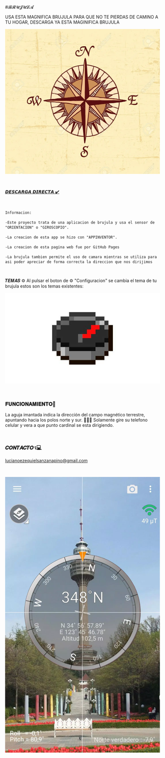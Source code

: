 #𝓑𝓡𝓤𝓙𝓤𝓛𝓐  

USA ESTA MAGNIFICA BRUJULA PARA QUE NO TE PIERDAS DE CAMINO A TU HOGAR, DESCARGA YA ESTA MAGINIFICA BRUJULA


![Image](https://github.com/lucianosp123/brujula/blob/main/brujula.webp)
<p>&nbsp;</p>



[𝘿𝙀𝙎𝘾𝘼𝙍𝙂𝘼 𝘿𝙄𝙍𝙀𝘾𝙏𝘼 ✔️](https://github.com/nikomaufro/pag-web/raw/main/Brujula.apk) 

<p>&nbsp;</p>

```
Informacion: 

-Este proyecto trata de una aplicacion de brujula y usa el sensor de "ORIENTACION" o "GIROSCOPIO".

-La creacion de esta app se hizo con "APPINVENTOR".

-La creacion de esta pagina web fue por GitHub Pages

-La brujula tambien permite el uso de camara mientras se utiliza para asi poder apreciar de forma correcta la direccion que nos dirijimos 

```

<p>&nbsp;</p>

 𝑻𝑬𝑴𝑨𝑺 ⚙️
Al pulsar el boton de  ⚙️ "Configuracion" se cambia el tema de tu brujula estos son los temas existentes:

![Image](https://github.com/lucianosp123/brujula/blob/main/brujula-minecraft%20(1).jpg?raw=true) 

<p>&nbsp;</p>

### 𝐅𝐔𝐍𝐂𝐈𝐎𝐍𝐀𝐌𝐈𝐄𝐍𝐓𝐎🔧
La aguja imantada indica la dirección del campo magnético terrestre, apuntando hacia los polos norte y sur. 🧭🧭🧭
Solamente gire su telefono celular y vera a que punto cardinal se esta dirigiendo.

<p>&nbsp;</p>

### 𝑪𝑶𝑵𝑻𝑨𝑪𝑻𝑶 📞💻

lucianoezequielsanzanapino@gmail.com



<p>&nbsp;</p>

![Image](https://github.com/lucianosp123/brujula/blob/main/screen-0.webp?raw=true)
